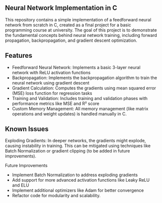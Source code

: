 ## Neural Network Implementation in C

This repository contains a simple implementation of a feedforward neural network from scratch in C, created as a final project for a basic programming course at university.
The goal of this project is to demonstrate the fundamental concepts behind neural network training, including forward propagation, backpropagation, and gradient descent optimization.

## Features

- Feedforward Neural Network: Implements a basic 3-layer neural network with ReLU activation functions
- Backpropagation: Implements the backpropagation algorithm to train the neural network using gradient descent
- Gradient Calculation: Computes the gradients using mean squared error (MSE) loss function for regression tasks
- Training and Validation: Includes training and validation phases with performance metrics like MSE and R² score
- Custom Memory Management: All memory management (like matrix operations and weight updates) is handled manually in C.

## Known Issues

Exploding Gradients: In deeper networks, the gradients might explode, causing instability in training. This can be mitigated using techniques like Batch Normalization or gradient clipping (to be added in future improvements).

Future Improvements

- Implement Batch Normalization to address exploding gradients
- Add support for more advanced activation functions like Leaky ReLU and ELU
- Implement additional optimizers like Adam for better convergence
- Refactor code for modularity and scalability.
